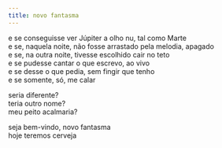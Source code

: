 ```yaml
---
title: novo fantasma
---
```


e se conseguisse ver Júpiter a olho nu, tal como Marte  
e se, naquela noite, não fosse arrastado pela melodia, apagado  
e se, na outra noite, tivesse escolhido cair no teto  
e se pudesse cantar o que escrevo, ao vivo  
e se desse o que pedia, sem fingir que tenho  
e se somente, só, me calar

seria diferente?  
teria outro nome?  
meu peito acalmaria?

seja bem-vindo, novo fantasma  
hoje teremos cerveja

